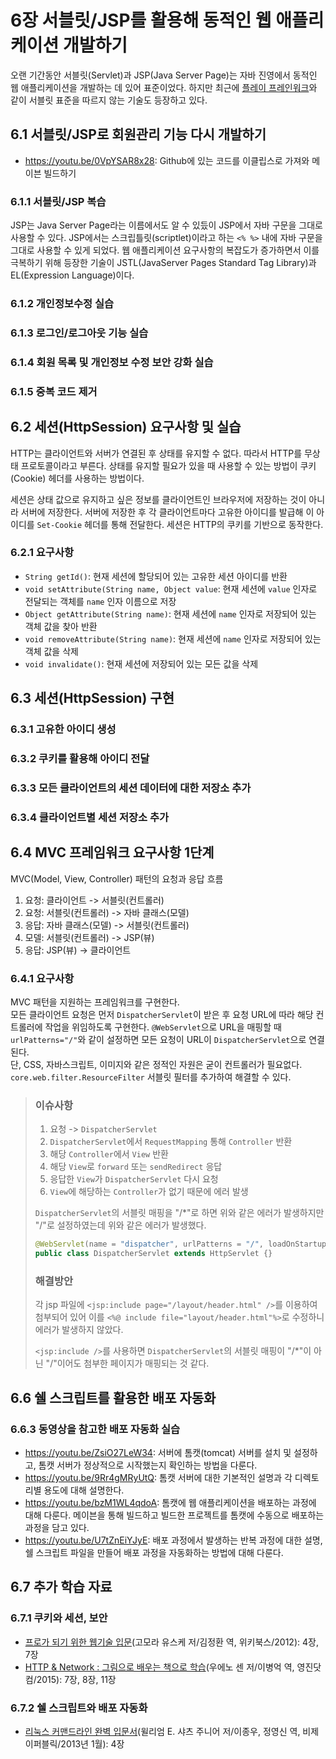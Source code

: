 # 6장 서블릿/JSP를 활용해 동적인 웹 애플리케이션 개발하기

오랜 기간동안 서블릿(Servlet)과 JSP(Java Server Page)는 자바 진영에서 동적인 웹 애플리케이션을 개발하는 데 있어 표준이었다.
하지만 최근에 [플레이 프레인워크](https://www.playframework.com)와 같이 서블릿 표준을 따르지 않는 기술도 등장하고 있다.

## 6.1 서블릿/JSP로 회원관리 기능 다시 개발하기

- https://youtu.be/0VpYSAR8x28: Github에 있는 코드를 이클립스로 가져와 메이븐 빌드하기

### 6.1.1 서블릿/JSP 복습

JSP는 Java Server Page라는 이름에서도 알 수 있듰이 JSP에서 자바 구문을 그대로 사용할 수 있다.
JSP에서는 스크립틀릿(scriptlet)이라고 하는 `<% %>` 내에 자바 구문을 그대로 사용할 수 있게 되었다.
웹 애플리케이션 요구사항의 복잡도가 증가하면서 이를 극복하기 위해 등장한 기술이 JSTL(JavaServer Pages Standard Tag Library)과 EL(Expression Language)이다.

### 6.1.2 개인정보수정 실습

### 6.1.3 로그인/로그아웃 기능 실습

### 6.1.4 회원 목록 및 개인정보 수정 보안 강화 실습

### 6.1.5 중복 코드 제거

## 6.2 세션(HttpSession) 요구사항 및 실습

HTTP는 클라이언트와 서버가 연결된 후 상태를 유지할 수 없다.
따라서 HTTP를 무상태 프로토콜이라고 부른다.
상태를 유지할 필요가 있을 때 사용할 수 있는 방법이 쿠키(Cookie) 헤더를 사용하는 방법이다.

세션은 상태 값으로 유지하고 싶은 정보를 클라이언트인 브라우저에 저장하는 것이 아니라 서버에 저장한다.
서버에 저장한 후 각 클라이언트마다 고유한 아이디를 발급해 이 아이디를 `Set-Cookie` 헤더를 통해 전달한다.
세션은 HTTP의 쿠키를 기반으로 동작한다.

### 6.2.1 요구사항

- `String getId()`: 현재 세션에 할당되어 있는 고유한 세션 아이디를 반환
- `void setAttribute(String name, Object value`: 현재 세션에 `value` 인자로 전달되는 객체를 `name` 인자 이름으로 저장
- `Object getAttribute(String name)`: 현재 세션에 `name` 인자로 저장되어 있는 객체 값을 찾아 반환
- `void removeAttribute(String name)`: 현재 세션에 `name` 인자로 저장되어 있는 객체 값을 삭제
- `void invalidate()`: 현재 세션에 저장되어 있는 모든 값을 삭제

## 6.3 세션(HttpSession) 구현

### 6.3.1 고유한 아이디 생성

### 6.3.2 쿠키를 활용해 아이디 전달

### 6.3.3 모든 클라이언트의 세션 데이터에 대한 저장소 추가

### 6.3.4 클라이언트별 세션 저장소 추가

## 6.4 MVC 프레임워크 요구사항 1단계

MVC(Model, View, Controller) 패턴의 요청과 응답 흐름
1. 요청: 클라이언트 -> 서블릿(컨트롤러)
2. 요청: 서블릿(컨트롤러) -> 자바 클래스(모델)
3. 응답: 자바 클래스(모델) -> 서블릿(컨트롤러)
4. 모델: 서블릿(컨트롤러) -> JSP(뷰)
5. 응답: JSP(뷰) -> 클라이언트

### 6.4.1 요구사항

MVC 패턴을 지원하는 프레임워크를 구현한다.  
모든 클라이언트 요청은 먼저 `DispatcherServlet`이 받은 후 요청 URL에 따라 해당 컨트롤러에 작업을 위임하도록 구현한다.
`@WebServlet`으로 URL을 매핑할 때 `urlPatterns="/"`와 같이 설정하면 모든 요청이 URL이 `DispatcherServlet`으로 연결된다.  
단, CSS, 자바스크립트, 이미지와 같은 정적인 자원은 굳이 컨트롤러가 필요없다.
`core.web.filter.ResourceFilter` 서블릿 필터를 추가하여 해결할 수 있다.
 
> ### 이슈사항
> 1. 요청 -> `DispatcherServlet`
> 2. `DispatcherServlet`에서 `RequestMapping` 통해 `Controller` 반환
> 3. 해당 `Controller`에서 `View` 반환
> 4. 해당 `View`로 `forward` 또는 `sendRedirect` 응답
> 5. 응답한 `View`가 `DispatcherServlet` 다시 요청
> 6. `View`에 해당하는 `Controller`가 없기 때문에 에러 발생
>
> `DispatcherServlet`의 서블릿 매핑을 "/*"로 하면 위와 같은 에러가 발생하지만 "/"로 설정하였는데 위와 같은 에러가 발생했다.
>
> ```java
> @WebServlet(name = "dispatcher", urlPatterns = "/", loadOnStartup = 1)
> public class DispatcherServlet extends HttpServlet {}
> ```
> ### 해결방안
> 각 jsp 파일에 `<jsp:include page="/layout/header.html" />`를 이용하여 첨부되어 있어 이를 `<%@ include file="layout/header.html"%>`로 수정하니 에러가 발생하지 않았다. 
> 
> `<jsp:include />`를 사용하면 `DispatcherServlet`의 서블릿 매핑이 "/*"이 아닌 "/"이어도 첨부한 페이지가 매핑되는 것 같다.

## 6.6 쉘 스크립트를 활용한 배포 자동화

### 6.6.3 동영상을 참고한 배포 자동화 실습

- https://youtu.be/ZsiO27LeW34: 서버에 톰캣(tomcat) 서버를 설치 및 설정하고, 톰캣 서버가 정상적으로 시작했는지 확인하는 방법을 다룬다.
- https://youtu.be/9Rr4gMRyUtQ: 톰캣 서버에 대한 기본적인 설명과 각 디렉토리별 용도에 대해 설명한다.
- https://youtu.be/bzM1WL4qdoA: 톰캣에 웹 애플리케이션을 배포하는 과정에 대해 다룬다. 메이븐을 통해 빌드하고 빌드한 프로젝트를 톰캣에 수동으로 배포하는 과정을 담고 있다.
- https://youtu.be/U7tZnEiYJyE: 배포 과정에서 발생하는 반복 과정에 대한 설명, 쉘 스크립트 파일을 만들어 배포 과정을 자동화하는 방법에 대해 다룬다.

## 6.7 추가 학습 자료

### 6.7.1 쿠키와 세션, 보안

- [프로가 되기 위한 웹기술 입문](http://www.yes24.com/Product/Goods/6721651)(고모라 유스케 저/김정환 역, 위키북스/2012): 4장, 7장
- [HTTP & Network : 그림으로 배우는 책으로 학습](http://www.yes24.com/Product/Goods/15894097)(우에노 센 저/이병억 역, 영진닷컴/2015): 7장, 8장, 11장

### 6.7.2 쉘 스크립트와 배포 자동화

- [리눅스 커맨드라인 완벽 입문서](http://www.yes24.com/Product/Goods/8208026)(윌리엄 E. 샤츠 주니어 저/이종우, 정영신 역, 비제이퍼블릭/2013년 1월): 4장
